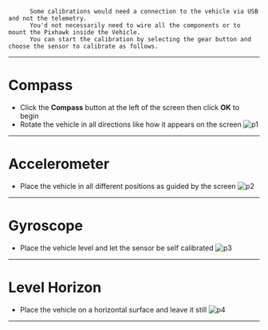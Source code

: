           Some calibrations would need a connection to the vehicle via USB and not the telemetry. 
          You'd not necessarily need to wire all the components or to mount the Pixhawk inside the Vehicle.
          You can start the calibration by selecting the gear button and choose the sensor to calibrate as follows.
----------------------------------------------------------------------------------------------
# Compass
  * Click the **Compass** button at the left of the screen then click **OK** to begin
  * Rotate the vehicle in all directions like how it appears on the screen
  ![p1](https://docs.px4.io/master/images/qgc/setup/sensor_compass_calibrate_px4.jpg)
_________________________________________________________________________________________________________________________
# Accelerometer
  * Place the vehicle in all different positions as guided by the screen
  ![p2](https://docs.px4.io/master/assets/qgc/setup/sensor/accelerometer_positions_px4.jpg)
________________________________________________________________________________________________________________________
# Gyroscope
  * Place the vehicle level and let the sensor be self calibrated
  ![p3](https://docs.px4.io/master/assets/qgc/setup/sensor/gyroscope_calibrate_progress_px4.jpg)
__________________________________________________________________________________________________________________________
# Level Horizon
  * Place the vehicle on a horizontal surface and leave it still
  ![p4](https://docs.px4.io/master/images/qgc/setup/sensor_level_horizon.jpg)
__________________________________________________________________________________________________________________________  
